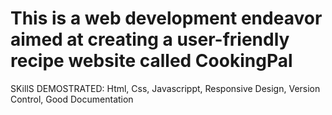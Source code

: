 # This is a web development endeavor aimed at creating a user-friendly recipe website called CookingPal

SKillS DEMOSTRATED: Html, Css, Javascrippt, Responsive Design, Version Control, Good Documentation